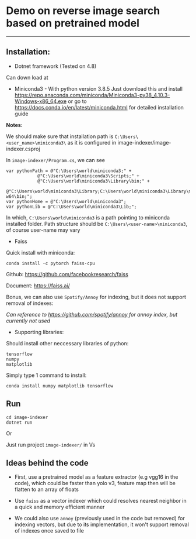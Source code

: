 # Demo on reverse image search based on pretrained model
---

## Installation:

- Dotnet framework (Tested on 4.8)

Can down load at 

- Miniconda3 - With python version 3.8.5
Just download this and install https://repo.anaconda.com/miniconda/Miniconda3-py38_4.10.3-Windows-x86_64.exe or go to https://docs.conda.io/en/latest/miniconda.html for detailed installation guide

**Notes:**

We should make sure that installation path is ``C:\Users\<user_name>\miniconda3\`` as it is configured in image-indexer/image-indexer.csproj

In ``image-indexer/Program.cs``, we can see

```
var pythonPath = @"C:\Users\world\miniconda3;" +
            @"C:\Users\world\miniconda3\Scripts;" +
            @"C:\Users\world\miniconda3\Library\bin;" +
            @"C:\Users\world\miniconda3\Library;C:\Users\world\miniconda3\Library\mingw-w64\bin;";
var pythonHome = @"C:\Users\world\miniconda3";
var pythonLib = @"C:\Users\world\miniconda3\Lib;";
```

In which, ``C:\Users\world\miniconda3`` is a path pointing to miniconda installed folder. Path structure should be ``C:\Users\<user-name>\miniconda3``, of course user-name may vary

- Faiss

Quick install with miniconda:

```
conda install -c pytorch faiss-cpu
```

Github: https://github.com/facebookresearch/faiss

Document: https://faiss.ai/

Bonus, we can also use ``Spotify/Annoy`` for indexing, but it does not support removal of indexes:

*Can reference to https://github.com/spotify/annoy for annoy index, but currently not used*

- Supporting libraries:

Should install other neccessary libraries of python:

```
tensorflow
numpy
matplotlib
```

Simply type 1 command to install:

```
conda install numpy matplotlib tensorflow
```

## Run

```
cd image-indexer
dotnet run
```

Or 

Just run project ``image-indexer/`` in Vs

## Ideas behind the code 

- First, use a pretrained model as a feature extractor (e.g vgg16 in the code), which could be faster than yolo v3, feature map then will be flatten to an array of floats

- Use ``faiss`` as a vector indexer which could resolves nearest neighbor in a quick and memory efficient manner

- We could also use ``annoy`` (previously used in the code but removed) for indexing vectors, but due to its implementation, it won't support removal of indexes once saved to file